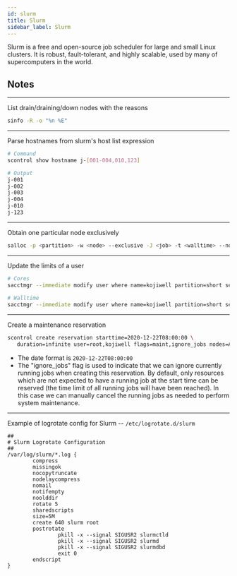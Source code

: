 ```yaml
---
id: slurm
title: Slurm
sidebar_label: Slurm
---
```


Slurm is a free and open-source job scheduler for large and small Linux clusters. It is robust, fault-tolerant, and highly scalable, used by
many of supercomputers in the world.

## Notes

---
List drain/draining/down nodes with the reasons

``` sh
sinfo -R -o "%n %E"
```

---
Parse hostnames from slurm's host list expression

``` sh
# Command
scontrol show hostname j-[001-004,010,123]

# Output
j-001
j-002
j-003
j-004
j-010
j-123
```

---
Obtain one particular node exclusively

``` sh
salloc -p <partition> -w <node> --exclusive -J <job> -t <walltime> --no-shell --no-kill
```

---
Update the limits of a user

``` sh
# Cores
sacctmgr --immediate modify user where name=kojiwell partition=short set GrpCpus=128
 
# Walltime
sacctmgr --immediate modify user where name=kojiwell partition=short set MaxWall=12:00:00
```

---
Create a maintenance reservation

``` sh
scontrol create reservation starttime=2020-12-22T08:00:00 \
   duration=infinite user=root,kojiwell flags=maint,ignore_jobs nodes=ALL
```

* The date format is `2020-12-22T08:00:00`
* The "ignore_jobs" flag is used to indicate that we can ignore currently running jobs 
  when creating this reservation. By default, only resources which are not expected to 
  have a running job at the start time can be reserved (the time limit of all running 
  jobs will have been reached). In this case we can manually cancel the running jobs as 
  needed to perform system maintenance.

---
Example of logrotate config for Slurm -- `/etc/logrotate.d/slurm`

```
##
# Slurm Logrotate Configuration
##
/var/log/slurm/*.log {
        compress
        missingok
        nocopytruncate
        nodelaycompress
        nomail
        notifempty
        noolddir
        rotate 5
        sharedscripts
        size=5M
        create 640 slurm root
        postrotate
                pkill -x --signal SIGUSR2 slurmctld
                pkill -x --signal SIGUSR2 slurmd
                pkill -x --signal SIGUSR2 slurmdbd
                exit 0
        endscript
}
```
